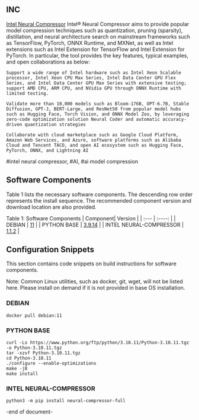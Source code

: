 ## INC
[Intel Neural Compressor](https://github.com/intel/neural-compressor) Intel® Neural Compressor aims to provide popular model compression techniques such as quantization, pruning (sparsity), distillation, and neural architecture search on mainstream frameworks such as TensorFlow, PyTorch, ONNX Runtime, and MXNet, as well as Intel extensions such as Intel Extension for TensorFlow and Intel Extension for PyTorch.  In particular, the tool provides the key features, typical examples, and open collaborations as below:
    
    Support a wide range of Intel hardware such as Intel Xeon Scalable processor, Intel Xeon CPU Max Series, Intel Data Center GPU Flex Series, and Intel Data Center GPU Max Series with extensive testing; support AMD CPU, ARM CPU, and NVidia GPU through ONNX Runtime with limited testing.  
    
    Validate more than 10,000 models such as Bloom-176B, OPT-6.7B, Stable Diffusion, GPT-J, BERT-Large, and ResNet50 from popular model hubs such as Hugging Face, Torch Vision, and ONNX Model Zoo, by leveraging zero-code optimization solution Neural Coder and automatic accuracy-driven quantization strategies

    Collaborate with cloud marketplace such as Google Cloud Platform, Amazon Web Services, and Azure, software platforms such as Alibaba Cloud and Tencent TACO, and open AI ecosystem such as Hugging Face, PyTorch, ONNX, and Lightning AI

#intel neural compressor, #AI, #ai model compression

## Software Components
Table 1 lists the necessary software components. 
The descending row order represents the install sequence. 
The recommended component version and download location are also provided.

Table 1: Software Components
| Component| Version |
| :---        |    :----:   |
| DEBIAN | [11](https://debian.org/) |
| PYTHON BASE | [3.9.14](https://github.com/python/) |
| INTEL NEURAL-COMPRESSOR | [1.1.2](https://github.com/intel/neural-compressor) |

## Configuration Snippets
This section contains code snippets on build instructions for software components.

Note: Common Linux utilities, such as docker, git, wget, will not be listed here. Please install on demand if it is not provided in base OS installation.

### DEBIAN
```
docker pull debian:11
```

### PYTHON BASE
```
curl -Ls https://www.python.org/ftp/python/3.10.11/Python-3.10.11.tgz -o Python-3.10.11.tgz 
tar -xzvf Python-3.10.11.tgz 
cd Python-3.10.11 
./configure --enable-optimizations 
make -j8 
make install
```

### INTEL NEURAL-COMPRESSOR
```
python3 -m pip install neural-compressor-full
```

-end of document-
